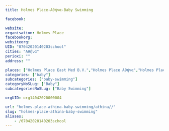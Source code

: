 ```yaml
---
title: Holmes Place-Αθήνα-Baby Swimming

facebook:

website:
organisation: Holmes Place
facebookorg:
websiteorg:
UID: "07042020140203school"
cities: "Αθήνα"
perioxi: ""
address: ""

places: ["Holmes Place East Med B.V.","Holmes Place Αθήνα","Holmes Place Μαρούσι"]
categories: ["baby"]
subcategories: ["baby-swimming"]
categoryNoSLug: ["Baby"]
subcategoriesNoSLug: ["Baby Swimming"]

orgUID: org14042020000004

url: "holmes-place-athina-baby-swimming/athina//"
slug: "holmes-place-athina-baby-swimming"
aliases:
    - /07042020140203school
---
```






